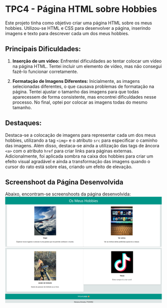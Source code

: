 # TPC4 - Página HTML sobre Hobbies

Este projeto tinha como objetivo criar uma página HTML sobre os meus hobbies. Utilizou-se HTML e CSS para desenvolver a página, inserindo imagens e texto para descrever cada um dos meus hobbies.

## Principais Dificuldades:

1. **Inserção de um vídeo:** Enfrentei dificuldades ao tentar colocar um vídeo na página HTML. Tentei incluir um elemento de vídeo, mas não consegui fazê-lo funcionar corretamente.
   
2. **Formatação de Imagens Diferentes:** Inicialmente, as imagens selecionadas diferentes, o que causava problemas de formatação na página. Tentei ajustar o tamanho das imagens para que todas aparecessem de forma consistente, mas encontrei dificuldades nesse processo. No final, optei por colocar as imagens todas do mesmo tamanho.

## Destaques:

Destaca-se a colocação de imagens para representar cada um dos meus hobbies, utilizando a tag `<img>` e o atributo `src` para especificar o caminho das imagens. Além disso, destaca-se ainda a utilização das tags de âncora `<a>` com o atributo `href` para criar links para páginas externas. Adicionalmente, foi aplicada sombra na caixa dos hobbies para criar um efeito visual agradável e ainda a transformação das imagens quando o cursor do rato está sobre elas, criando um efeito de elevação.


## Screenshoot da Página Desenvolvida

Abaixo, encontram-se screenshoots da página desenvolvida:
![alt text](image-4.png)
![alt text](image-3.png)